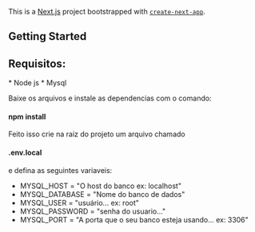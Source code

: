 This is a [Next.js](https://nextjs.org/) project bootstrapped with [`create-next-app`](https://github.com/vercel/next.js/tree/canary/packages/create-next-app).

## Getting Started
<h2>Requisitos:</h2>
* Node js
* Mysql


Baixe os arquivos e instale as dependencias com o comando:
<h4>npm install</h4>

Feito isso crie na raiz do projeto um arquivo chamado <h4>.env.local</h4> e defina as seguintes variaveis:
* MYSQL_HOST = "O host do banco ex: localhost"
* MYSQL_DATABASE = "Nome do banco de dados"
* MYSQL_USER = "usuário... ex: root" 
* MYSQL_PASSWORD = "senha do usuario..."
* MYSQL_PORT = "A porta que o seu banco esteja usando... ex: 3306"
